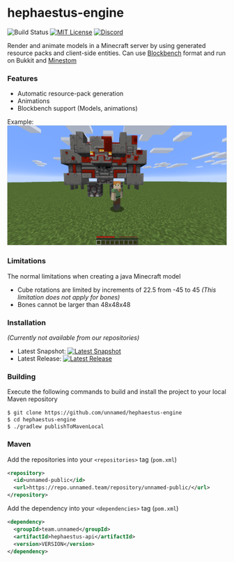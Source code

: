 # hephaestus-engine
![Build Status](https://img.shields.io/github/workflow/status/unnamed/hephaestus-engine/build/master)
[![MIT License](https://img.shields.io/badge/license-MIT-blue)](license.txt)
[![Discord](https://img.shields.io/discord/683899335405994062)](https://discord.gg/xbba2fy)

Render and animate models in a Minecraft server by using generated resource packs and client-side entities.
Can use [Blockbench](https://blockbench.net) format and run on Bukkit and [Minestom](https://minestom.net)

### Features
- Automatic resource-pack generation
- Animations
- Blockbench support (Models, animations)

Example:
![asd](.github/redstone-monstrosity.png)

### Limitations
The normal limitations when creating a java Minecraft model
- Cube rotations are limited by increments of 22.5 from -45 to 45 *(This limitation does not apply for bones)*
- Bones cannot be larger than 48x48x48

### Installation
*(Currently not available from our repositories)*
- Latest Snapshot: [![Latest Snapshot](https://img.shields.io/nexus/s/team.unnamed.hephaestus/hephaestus-api.svg?server=https%3A%2F%2Frepo.unnamed.team)](https://repo.unnamed.team/repository/unnamed-snapshots)
- Latest Release: [![Latest Release](https://img.shields.io/nexus/r/team.unnamed.hephaestus/hephaestus-api.svg?server=https%3A%2F%2Frepo.unnamed.team)](https://repo.unnamed.team/repository/unnamed-snapshots)

### Building
Execute the following commands to build and install the project to your
local Maven repository
```shell
$ git clone https://github.com/unnamed/hephaestus-engine
$ cd hephaestus-engine
$ ./gradlew publishToMavenLocal
```

### Maven
Add the repositories into your  `<repositories>`  tag (`pom.xml`)
```XML
<repository>
  <id>unnamed-public</id>
  <url>https://repo.unnamed.team/repository/unnamed-public/</url>
</repository>
```
Add the dependency into your  `<dependencies>`  tag (`pom.xml`)
```XML
<dependency>
  <groupId>team.unnamed</groupId>
  <artifactId>hephaestus-api</artifactId>
  <version>VERSION</version>
</dependency>
```
